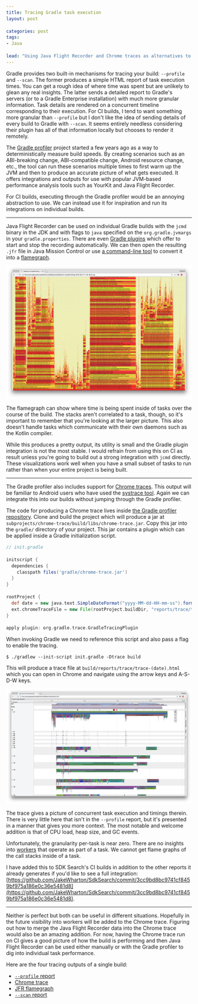 ```yaml
---
title: Tracing Gradle task execution
layout: post

categories: post
tags:
- Java

lead: "Using Java Flight Recorder and Chrome traces as alternatives to `--profile` and `--scan` for gaining insight into your Gradle builds when running locally and on CI."
---
```


Gradle provides two built-in mechanisms for tracing your build: `--profile` and `--scan`. The former produces a simple HTML report of task execution times. You can get a rough idea of where time was spent but are unlikely to glean any real insights. The latter sends a detailed report to Gradle's servers (or to a Gradle Enterprise installation) with much more granular information. Task details are rendered on a concurrent timeline corresponding to their execution. For CI builds, I tend to want something more granular than `--profile` but I don't like the idea of sending details of every build to Gradle with `--scan`. It seems entirely needless considering their plugin has all of that information locally but chooses to render it remotely.

The [Gradle profiler][1] project started a few years ago as a way to deterministically measure build speeds. By creating scenarios such as an ABI-breaking change, ABI-compatible change, Android resource change, etc., the tool can run these scenarios multiple times to first warm up the JVM and then to produce an accurate picture of what gets executed. It offers integrations and outputs for use with popular JVM-based performance analysis tools such as YourKit and Java Flight Recorder.

For CI builds, executing through the Gradle profiler would be an annoying abstraction to use. We can instead use it for inspiration and run its integrations on individual builds.

---

Java Flight Recorder can be used on individual Gradle builds with the `jcmd` binary in the JDK and with flags to `java` specified on the `org.gradle.jvmargs` in your `gradle.properties`. There are even [Gradle plugins][2] which offer to start and stop the recording automatically. We can then open the resulting `.jfr` file in Java Mission Control or use [a command-line tool][3] to convert it into a [flamegraph][4].

[![Flame graph of SDK Search build](/static/post-image/trace-flame.png)](/static/post-image/trace-flame.png)

The flamegraph can show where time is being spent inside of tasks over the course of the build. The stacks aren't correlated to a task, though, so it's important to remember that you're looking at the larger picture. This also doesn't handle tasks which communicate with their own daemons such as the Kotlin compiler.

While this produces a pretty output, its utility is small and the Gradle plugin integration is not the most stable. I would refrain from using this on CI as result unless you're going to build out a strong integration with `jcmd` directly. These visualizations work well when you have a small subset of tasks to run rather than when your entire project is being built.

---

The Gradle profiler also includes support for [Chrome traces][6]. This output will be familiar to Android users who have used the [systrace tool][5]. Again we can integrate this into our builds without jumping through the Gradle profiler.

The code for producing a Chrome trace lives inside [the Gradle profiler repository][1]. Clone and build the project which will produce a jar at `subprojects/chrome-trace/build/libs/chrome-trace.jar`. Copy this jar into the `gradle/` directory of your project. This jar contains a plugin which can be applied inside a Gradle initialization script.

```groovy
// init.gradle

initscript {
  dependencies {
    classpath files('gradle/chrome-trace.jar')
  }
}

rootProject {
  def date = new java.text.SimpleDateFormat("yyyy-MM-dd-HH-mm-ss").format(new Date())
  ext.chromeTraceFile = new File(rootProject.buildDir, "reports/trace/trace-${date}.html")
}

apply plugin: org.gradle.trace.GradleTracingPlugin
```

When invoking Gradle we need to reference this script and also pass a flag to enable the tracing.

```
$ ./gradlew --init-script init.gradle -Dtrace build
```

This will produce a trace file at `build/reports/trace/trace-(date).html` which you can open in Chrome and navigate using the arrow keys and A-S-D-W keys.

[![Chrome trace of SDK Search build](/static/post-image/trace-1.png)](/static/post-image/trace-1.png)

The trace gives a picture of concurrent task execution and timings therein. There is very little here that isn't in the `--profile` report, but it's presented in a manner that gives you more context. The most notable and welcome addition is that of CPU load, heap size, and GC events.

Unfortunately, the granularity per-task is near zero. There are no insights into [workers][7] that operate as part of a task. We cannot get flame graphs of the call stacks inside of a task.

I have added this to SDK Search's CI builds in addition to the other reports it already generates if you'd like to see a full integration: [https://github.com/JakeWharton/SdkSearch/commit/3cc9bd8bc9741cf8459bf975a186e0c36e5481d8](https://github.com/JakeWharton/SdkSearch/commit/3cc9bd8bc9741cf8459bf975a186e0c36e5481d8).

---

Neither is perfect but both can be useful in different situations. Hopefully in the future visibility into workers will be added to the Chrome trace. Figuring out how to merge the Java Flight Recorder data into the Chrome trace would also be an amazing addition. For now, having the Chrome trace run on CI gives a good picture of how the build is performing and then Java Flight Recorder can be used either manually or with the Gradle profiler to dig into individual task performance.

Here are the four tracing outputs of a single build:

 * [`--profile` report](/static/files/trace/profile.html)
 * [Chrome trace](/static/files/trace/trace.html)
 * [JFR flamegraph](/static/files/trace/jfr.svg)
 * [`--scan` report](https://gradle.com/s/xtvvyrmkuwobe)





 [1]: https://github.com/gradle/gradle-profiler/
 [2]: https://github.com/lhotari/jfr-gradle-plugin
 [3]: https://github.com/lhotari/jfr-report-tool
 [4]: http://www.brendangregg.com/flamegraphs.html
 [5]: https://developer.android.com/studio/command-line/systrace
 [6]: https://www.chromium.org/developers/how-tos/trace-event-profiling-tool
 [7]: https://guides.gradle.org/using-the-worker-api/